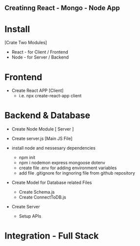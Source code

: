 ## Creatinng React - Mongo - Node App



# Install 

[Crate Two Modules]

- React - for Client / Frontend
- Node  - for Server / Backend




# Frontend

- Create React APP [Client]
  - i.e. npx create-react-app client



# Backend & Database
- Create Node Module [ Server ]
- Create server.js [Main JS File]
- install node and nessesary dependencies
  - npm init
  - npm i nodemon express mongoose dotenv
  - create file .env for adding environment variables
  - add file .gitignore for ingnoring file from github repository

- Create Model for Database related Files
  - Create Schema.js
  - Create ConnectToDB.js

- Create Server
  - Setup APIs




# Integration - Full Stack